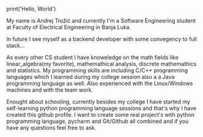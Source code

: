 print('Hello, World')

My name is Andrej Trožić and currently I'm a Software Engineering student at 
Faculty of Electrical Engineering in Banja Luka.

In future I see myself as a backend developer
with some convegency to full stack...

As every other CS student I have knoweledge on the math fields like linear_algebra(my favorite), mathemathical analysis, discrete mathemathics and statistics.
My programming skills are including C/C++ programming languages which I learned during my college session also a
a Java programming language as well.
Also experienced with the Linux/Windows machines and with the team work.

Enought about schooling,
currently besides my college I have started my self-learning python programming language sessions and that's why I have created this github profile.
I want to create some real project's with python programming language, pycharm and Git/Github all combined and if you have any questions
feel free to ask. 

